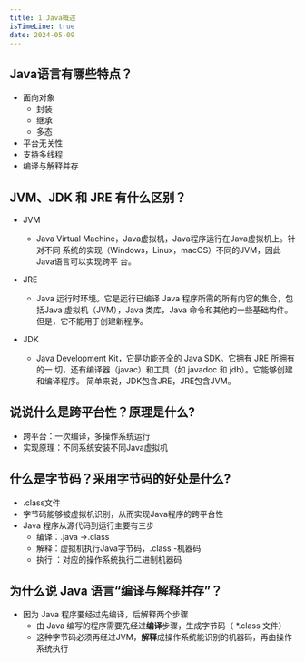 ```yaml
---
title: 1.Java概述
isTimeLine: true
date: 2024-05-09
---
```


## Java语言有哪些特点？

- 面向对象
  - 封装
  - 继承
  - 多态
- 平台无关性
- 支持多线程
- 编译与解释并存

## JVM、JDK 和 JRE 有什么区别？

- JVM

  - Java Virtual Machine，Java虚拟机，Java程序运行在Java虚拟机上。针对不同
    系统的实现（Windows，Linux，macOS）不同的JVM，因此Java语言可以实现跨平
    台。  

- JRE
  - Java 运⾏时环境。它是运⾏已编译 Java 程序所需的所有内容的集合，包括Java 虚拟机（JVM），Java 类库，Java 命令和其他的⼀些基础构件。但是，它不能⽤于创建新程序。  
  
- JDK

  - Java Development Kit，它是功能⻬全的 Java SDK。它拥有 JRE 所拥有的⼀
    切，还有编译器（javac）和⼯具（如 javadoc 和 jdb）。它能够创建和编译程序。
    简单来说，JDK包含JRE，JRE包含JVM。  

## 说说什么是跨平台性？原理是什么?

- 跨平台：一次编译，多操作系统运行
- 实现原理：不同系统安装不同Java虚拟机

## 什么是字节码？采用字节码的好处是什么?

- .class文件
- 字节码能够被虚拟机识别，从而实现Java程序的跨平台性
- Java 程序从源代码到运行主要有三步
  - 编译：.java ->.class
  - 解释：虚拟机执行Java字节码，.class -机器码
  - 执行 ：对应的操作系统执行二进制机器码

## 为什么说 Java 语言“编译与解释并存”？

- 因为 Java 程序要经过先编译，后解释两个步骤  
  - 由 Java 编写的程序需要先经过**编译**步骤，生成字节码（ \*.class 文件）  
  - 这种字节码必须再经过JVM，**解释**成操作系统能识别的机器码，再由操作系统执行  

